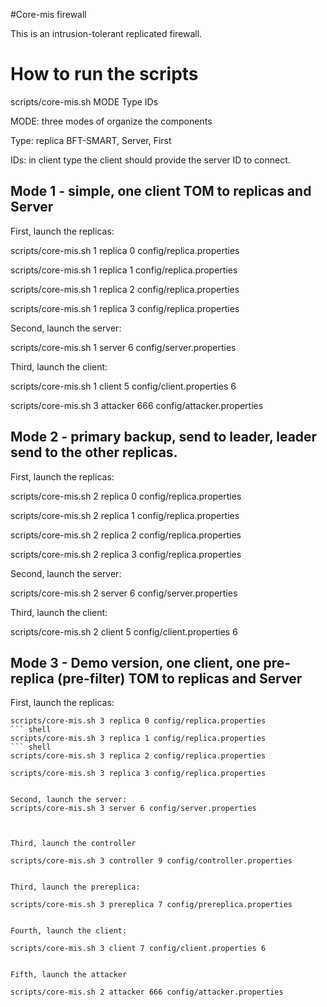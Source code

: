 #Core-mis firewall

This is an intrusion-tolerant replicated firewall.

# How to run the scripts
scripts/core-mis.sh MODE Type IDs

MODE: three modes of organize the components

Type: replica BFT-SMART, Server, First

IDs: in client type the client should provide the server ID to connect. 

## Mode 1 - simple, one client TOM to replicas and Server ####
First, launch the replicas:

scripts/core-mis.sh 1 replica 0 config/replica.properties

scripts/core-mis.sh 1 replica 1 config/replica.properties

scripts/core-mis.sh 1 replica 2 config/replica.properties

scripts/core-mis.sh 1 replica 3 config/replica.properties

Second, launch the server:

scripts/core-mis.sh 1 server 6 config/server.properties

Third, launch the client:

scripts/core-mis.sh 1 client 5 config/client.properties 6

scripts/core-mis.sh 3 attacker 666 config/attacker.properties 

## Mode 2 - primary backup, send to leader, leader send to the other replicas.
First, launch the replicas:

scripts/core-mis.sh 2 replica 0 config/replica.properties

scripts/core-mis.sh 2 replica 1 config/replica.properties

scripts/core-mis.sh 2 replica 2 config/replica.properties

scripts/core-mis.sh 2 replica 3 config/replica.properties

Second, launch the server:

scripts/core-mis.sh 2 server 6 config/server.properties


Third, launch the client:

scripts/core-mis.sh 2 client 5 config/client.properties 6


## Mode 3 - Demo version, one client, one pre-replica (pre-filter) TOM to replicas and Server ####
First, launch the replicas:
``` shell
scripts/core-mis.sh 3 replica 0 config/replica.properties
``` shell
scripts/core-mis.sh 3 replica 1 config/replica.properties
``` shell
scripts/core-mis.sh 3 replica 2 config/replica.properties

scripts/core-mis.sh 3 replica 3 config/replica.properties


Second, launch the server: 
scripts/core-mis.sh 3 server 6 config/server.properties



Third, launch the controller

scripts/core-mis.sh 3 controller 9 config/controller.properties


Third, launch the prereplica:

scripts/core-mis.sh 3 prereplica 7 config/prereplica.properties


Fourth, launch the client:

scripts/core-mis.sh 3 client 7 config/client.properties 6


Fifth, launch the attacker

scripts/core-mis.sh 2 attacker 666 config/attacker.properties 

